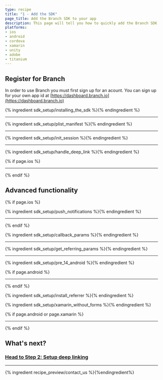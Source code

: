 ```yaml
---
type: recipe
title: "1 - Add the SDK"
page_title: Add the Branch SDK to your app
description: This page will tell you how to quickly add the Branch SDK to your Android, iOS, Cordova, Phonegap, Xamarin, Unity, Air or Titanium app.
platforms:
- ios
- android
- cordova
- xamarin
- unity
- adobe
- titanium
---
```


## Register for Branch

In order to use Branch you must first sign up for an acount. You can sign up for your own app id at [https://dashboard.branch.io](https://dashboard.branch.io)

{% ingredient sdk_setup/installing_the_sdk %}{% endingredient %}

-----

{% ingredient sdk_setup/plist_manifest %}{% endingredient %}

-----

{% ingredient sdk_setup/init_session %}{% endingredient %}

-----

{% ingredient sdk_setup/handle_deep_link %}{% endingredient %}

{% if page.ios %}

-----

{% endif %}

## Advanced functionality

{% if page.ios %}

{% ingredient sdk_setup/push_notifications %}{% endingredient %}

-----

{% endif %}

{% ingredient sdk_setup/callback_params %}{% endingredient %}

-----

{% ingredient sdk_setup/get_referring_params %}{% endingredient %}

-----

{% ingredient sdk_setup/pre_14_android %}{% endingredient %}

{% if page.android %}

-----

{% endif %}

{% ingredient sdk_setup/install_referrer %}{% endingredient %}

{% ingredient sdk_setup/xamarin_without_forms %}{% endingredient %}

{% if page.android or page.xamarin %}

-----

{% endif %}

## What's next?

### [Head to Step 2: Setup deep linking](/recipes/setup_deep_linking/{{page.platform}}/)

-----

{% ingredient recipe_preview/contact_us %}{%endingredient%}